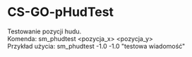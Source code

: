 # CS-GO-pHudTest
Testowanie pozycji hudu.</br>
Komenda: sm_phudtest <pozycja_x> <pozycja_y> <tekst> </br>
Przykład użycia: sm_phudtest -1.0 -1.0 "testowa wiadomość"
